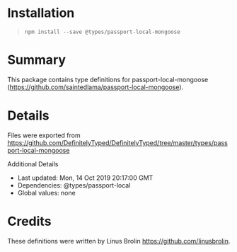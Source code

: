 # Installation
> `npm install --save @types/passport-local-mongoose`

# Summary
This package contains type definitions for passport-local-mongoose (https://github.com/saintedlama/passport-local-mongoose).

# Details
Files were exported from https://github.com/DefinitelyTyped/DefinitelyTyped/tree/master/types/passport-local-mongoose

Additional Details
 * Last updated: Mon, 14 Oct 2019 20:17:00 GMT
 * Dependencies: @types/passport-local
 * Global values: none

# Credits
These definitions were written by Linus Brolin <https://github.com/linusbrolin>.

